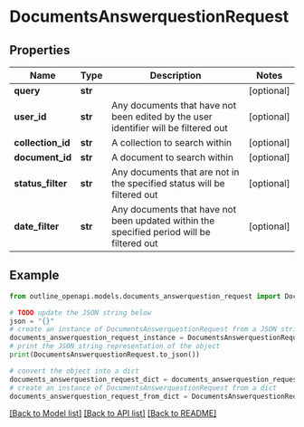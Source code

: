 # DocumentsAnswerquestionRequest


## Properties

Name | Type | Description | Notes
------------ | ------------- | ------------- | -------------
**query** | **str** |  | [optional] 
**user_id** | **str** | Any documents that have not been edited by the user identifier will be filtered out | [optional] 
**collection_id** | **str** | A collection to search within | [optional] 
**document_id** | **str** | A document to search within | [optional] 
**status_filter** | **str** | Any documents that are not in the specified status will be filtered out | [optional] 
**date_filter** | **str** | Any documents that have not been updated within the specified period will be filtered out | [optional] 

## Example

```python
from outline_openapi.models.documents_answerquestion_request import DocumentsAnswerquestionRequest

# TODO update the JSON string below
json = "{}"
# create an instance of DocumentsAnswerquestionRequest from a JSON string
documents_answerquestion_request_instance = DocumentsAnswerquestionRequest.from_json(json)
# print the JSON string representation of the object
print(DocumentsAnswerquestionRequest.to_json())

# convert the object into a dict
documents_answerquestion_request_dict = documents_answerquestion_request_instance.to_dict()
# create an instance of DocumentsAnswerquestionRequest from a dict
documents_answerquestion_request_from_dict = DocumentsAnswerquestionRequest.from_dict(documents_answerquestion_request_dict)
```
[[Back to Model list]](../README.md#documentation-for-models) [[Back to API list]](../README.md#documentation-for-api-endpoints) [[Back to README]](../README.md)


